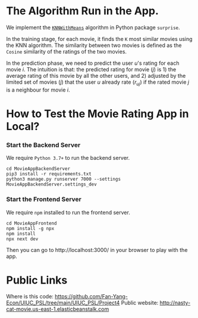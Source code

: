 # The Algorithm Run in the App.

We implement the [`KNNWithMeans`](https://surprise.readthedocs.io/en/stable/knn_inspired.html#surprise.prediction_algorithms.knns.KNNWithMeans) algorithm in Python package `surprise`.

In the training stage, for each movie, it finds the `K` most similar movies using the KNN algorithm. 
The similarity between two movies is defined as the `Cosine` similarity of the ratings of the two movies.


In the prediction phase, we need to predict the user $u$'s rating for each movie $i$. The intuition is that: the predicted rating for movie ($j$) is 1) the average rating of this movie by all the other users, and 2) adjusted by the limited set of movies ($j$) that the user $u$ already rate ($r_{uj}$) if the rated movie $j$ is a neighbour for movie $i$.


# How to Test the Movie Rating App in Local?

### Start the Backend Server

We require `Python 3.7+` to run the backend server.
```
cd MovieAppBackendServer
pip3 install -r requirements.txt
python3 manage.py runserver 7000 --settings MovieAppBackendServer.settings_dev
```

### Start the Frontend Server

We require `npm` installed to run the frontend server.

```
cd MovieAppFrontend
npm install -g npx
npm install
npx next dev
```

Then you can go to http://localhost:3000/ in your browser to play with the app.

# Public Links

Where is this code: https://github.com/Fan-Yang-Econ/UIUC_PSL/tree/main/UIUC_PSL/Project4
Public website: http://nasty-cat-movie.us-east-1.elasticbeanstalk.com

